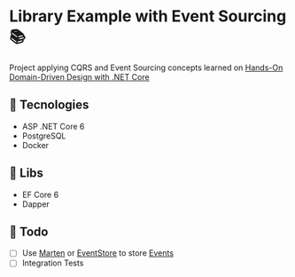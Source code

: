 # Library Example with Event Sourcing 📚

Project applying CQRS and Event Sourcing concepts learned on [Hands-On Domain-Driven Design with .NET Core](https://www.packtpub.com/product/hands-on-domain-driven-design-with-net-core/9781788834094)

## 🧪 Tecnologies
<ul>
  <li>ASP .NET Core 6</li>
  <li>PostgreSQL </li>
  <li>Docker </li>
</ul>

## 🧵 Libs 
<ul>
  <li>EF Core 6</li>
  <li>Dapper</li>
</ul>

## 🔹 Todo 
- [ ] Use [Marten](https://martendb.io/) or [EventStore](https://www.eventstore.com/) to store [Events](https://github.com/vmamore/library/blob/main/src/Library.Api/Books/Events.cs)
- [ ] Integration Tests
